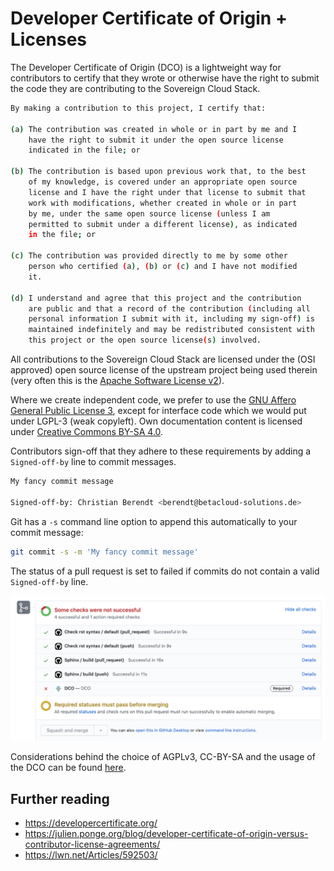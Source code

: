 # Developer Certificate of Origin + Licenses

The Developer Certificate of Origin (DCO) is a lightweight way for contributors
to certify that they wrote or otherwise have the right to submit the code they
are contributing to the Sovereign Cloud Stack.

```bash
By making a contribution to this project, I certify that:

(a) The contribution was created in whole or in part by me and I
    have the right to submit it under the open source license
    indicated in the file; or

(b) The contribution is based upon previous work that, to the best
    of my knowledge, is covered under an appropriate open source
    license and I have the right under that license to submit that
    work with modifications, whether created in whole or in part
    by me, under the same open source license (unless I am
    permitted to submit under a different license), as indicated
    in the file; or

(c) The contribution was provided directly to me by some other
    person who certified (a), (b) or (c) and I have not modified
    it.

(d) I understand and agree that this project and the contribution
    are public and that a record of the contribution (including all
    personal information I submit with it, including my sign-off) is
    maintained indefinitely and may be redistributed consistent with
    this project or the open source license(s) involved.
```

All contributions to the Sovereign Cloud Stack are licensed under the
(OSI approved) open source license of the upstream project being used therein
(very often this is the [Apache Software License v2](https://www.apache.org/licenses/LICENSE-2.0)).

Where we create independent code, we prefer to use the [GNU Affero General Public License 3](https://www.gnu.org/licenses/agpl-3.0.html),
except for interface code which we would put under LGPL-3 (weak copyleft).
Own documentation content is licensed under [Creative Commons BY-SA 4.0](https://creativecommons.org/licenses/by-sa/4.0/).

Contributors sign-off that they adhere to these requirements by adding a `Signed-off-by`
line to commit messages.

```bash
My fancy commit message

Signed-off-by: Christian Berendt <berendt@betacloud-solutions.de>
```

Git has a `-s` command line option to append this automatically to your commit message:

```bash
git commit -s -m 'My fancy commit message'
```

The status of a pull request is set to failed if commits do not contain a valid `Signed-off-by` line.

![Failed DCO in GitHub](github-failed-dco.png)

Considerations behind the choice of AGPLv3, CC-BY-SA and the usage of the DCO can be found [here]([license-considerations.md](https://github.com/SovereignCloudStack/docs/blob/main/community/license-considerations.md)).

## Further reading

- <https://developercertificate.org/>
- <https://julien.ponge.org/blog/developer-certificate-of-origin-versus-contributor-license-agreements/>
- <https://lwn.net/Articles/592503/>
